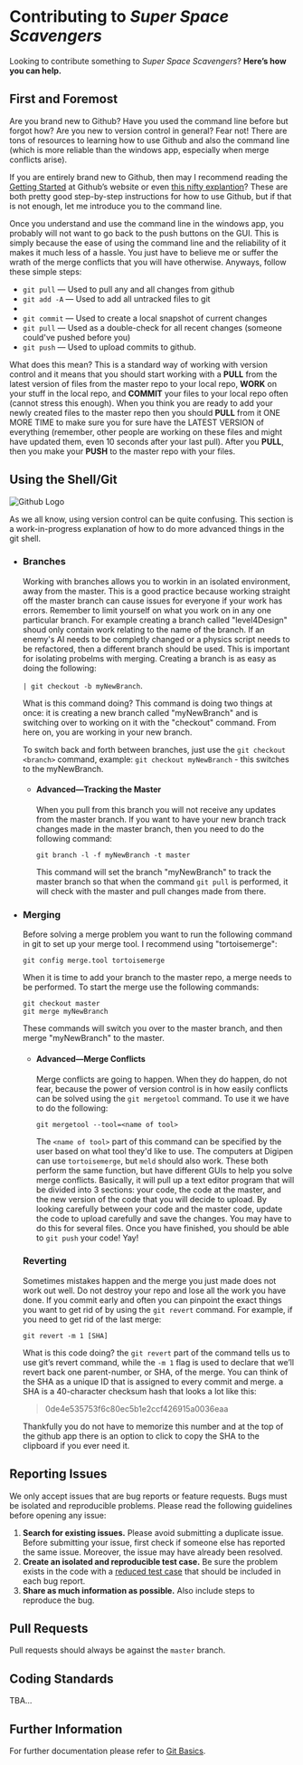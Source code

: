<h1>Contributing to <em>Super Space Scavengers</em></h1>
<p>Looking to contribute something to <em>Super Space Scavengers</em>? <strong>Here&rsquo;s how you can help.</strong></p>

<h2>First and Foremost</h2>
<p>Are you brand new to Github? Have you used the command line before but forgot how? Are you new to version control in general? Fear not! There are tons of resources to learning how to use Github and also the command line (which is more reliable than the windows app, especially when merge conflicts arise).</p>
<p>If you are entirely brand new to Github, then may I recommend reading the <a href="https://help.github.com/articles/getting-started-with-github-for-windows" target="_blank">Getting Started</a> at Github&rsquo;s website or even <a href="http://arstechnica.com/information-technology/2012/05/hands-on-github-for-windows-takes-the-pain-out-of-using-git/" target="_blank">this nifty explantion</a>? These are both pretty good step-by-step instructions for how to use Github, but if that is not enough, let me introduce you to the command line.</p>
<p>Once you understand and use the command line in the windows app, you probably will not want to go back to the push buttons on the GUI. This is simply because the ease of using the command line and the reliability of it makes it much less of a hassle. You just have to believe me or suffer the wrath of the merge conflicts that you will have otherwise. Anyways, follow these simple steps:</p>
<ul>
    <li><code>git pull</code> &mdash; Used to pull any and all changes from github</li>
    <li><code>git add -A</code> &mdash; Used to add all untracked files to git<li>
    <li><code>git commit</code> &mdash; Used to create a local snapshot of current changes</li>
    <li><code>git pull</code> &mdash; Used as a double-check for all recent changes (someone could've pushed before you)</li>
    <li><code>git push</code> &mdash; Used to upload commits to github.</li>
</ul>
<p>What does this mean? This is a standard way of working with version control and it means that you should start working with a <strong>PULL</strong> from the latest version of files from the master repo to your local repo, <strong>WORK</strong> on your stuff in the local repo, and <strong>COMMIT</strong> your files to your local repo often (cannot stress this enough). When you think you are ready to add your newly created files to the master repo then you should <strong>PULL</strong> from it ONE MORE TIME to make sure you for sure have the LATEST VERSION of everything (remember, other people are working on these files and might have updated them, even 10 seconds after your last pull). After you <strong>PULL</strong>, then you make your <strong>PUSH</strong> to the master repo with your files.</p>


<h2>Using the Shell/Git</h2>
<img src="https://github.global.ssl.fastly.net/images/modules/logos_page/GitHub-Logo.png" alt="Github Logo" />
<p>As we all know, using version control can be quite confusing. This section is a work-in-progress explanation of how to do more advanced things in the git shell.</p>
<ul>
<li>
<h3>Branches</h3>
<p>Working with branches allows you to workin in an isolated environment, away from the master. This is a good practice because working straight off the master branch can cause issues for everyone if your work has errors. Remember to limit yourself on what you work on in any one particular branch. For example creating a branch called "level4Design" shoud only contain work relating to the name of the branch. If an enemy's AI needs to be completly changed or a physics script needs to be refactored, then a different branch should be used. This is important for isolating probelms with merging. Creating a branch is as easy as doing the following:</p>
<code>| git checkout -b myNewBranch</code>.
<p>What is this command doing? This command is doing two things at once: it is creating a new branch called "myNewBranch" and is switching over to working on it with the "checkout" command. From here on, you are working in your new branch.</p>
<p>To switch back and forth between branches, just use the <code>git checkout &lt;branch&gt;</code> command, example: <code>git checkout myNewBranch</code> - this switches to the myNewBranch.</p>
<ul>
<li>
<h4>Advanced&mdash;Tracking the Master</h4>
<p>When you pull from this branch you will not receive any updates from the master branch. If you want to have your new branch track changes made in the master branch, then you need to do the following command:</p>
<code>git branch -l -f myNewBranch -t master</code>
<p>This command will set the branch "myNewBranch" to track the master branch so that when the command <code>git pull</code> is performed, it will check with the master and pull changes made from there.</p>
</li>
</ul>
<li>
<h3>Merging</h3>
<p>Before solving a merge problem you want to run the following command in git to set up your merge tool. I recommend using "tortoisemerge":</p>
<code>git config merge.tool tortoisemerge</code>
<p>When it is time to add your branch to the master repo, a merge needs to be performed. To start the merge use the following commands:</p>
<code>git checkout master</code><br />
<code>git merge myNewBranch</code>
<p>These commands will switch you over to the master branch, and then merge "myNewBranch" to the master.</p>
<ul>
<li>
<h4>Advanced&mdash;Merge Conflicts</h4>
<p>Merge conflicts are going to happen. When they do happen, do not fear, because the power of version control is in how easily conflicts can be solved using the <code>git mergetool</code> command. To use it we have to do the following:</p>
<code>git mergetool --tool=&lt;name of tool&gt;</code>
<p>The <code>&lt;name of tool&gt;</code> part of this command can be specified by the user based on what tool they'd like to use. The computers at Digipen can use <code>tortoisemerge</code>, but <code>meld</code> should also work. These both perform the same function, but have different GUIs to help you solve merge conflicts. Basically, it will pull up a text editor program that will be divided into 3 sections: your code, the code at the master, and the new version of the code that you will decide to upload. By looking carefully between your code and the master code, update the code to upload carefully and save the changes. You may have to do this for several files. Once you have finished, you should be able to <code>git push</code> your code! Yay!</p> 
</li>
</ul>
<h3>Reverting</h3>

<p>Sometimes mistakes happen and the merge you just made does not work out well. Do not destroy your repo and lose all the work you have done. If you commit early and often you can pinpoint the exact things you want to get rid of by using the <code>git revert</code> command. For example, if you need to get rid of the last merge:</p>
<code>git revert -m 1 [SHA]</code>
<p>What is this code doing? the <code>git revert</code> part of the command tells us to use git&rsquo;s revert command, while the <code>-m 1</code> flag is used to declare that we&rsquo;ll revert back one parent-number, or SHA, of the merge. You can think of the SHA as a unique ID that is assigned to every commit and merge. a SHA is a 40-character checksum hash that looks a lot like this:</p>
<blockquote>0de4e535753f6c80ec5b1e2ccf426915a0036eaa</blockquote> <p>Thankfully you do not have to memorize this number and at the top of the github app there is an option to click to copy the SHA to the clipboard if you ever need it.</p>
</li>
</ul>

<h2>Reporting Issues</h2>

<p>We only accept issues that are bug reports or feature requests. Bugs must be isolated and reproducible problems. Please read the following guidelines before opening any issue:</p>

<ol>
<li>
<strong>Search for existing issues.</strong> Please avoid submitting a duplicate issue. Before submitting your issue, first check if someone else has reported the same issue. Moreover, the issue may have already been resolved.</li>
<li>
<strong>Create an isolated and reproducible test case.</strong> Be sure the problem exists in the code with a <a href="http://css-tricks.com/reduced-test-cases/">reduced test case</a> that should be included in each bug report.</li>
<li>
<strong>Share as much information as possible.</strong> Also include steps to reproduce the bug.</li>
</ol>

<h2>Pull Requests</h2>
<p>Pull requests should always be against the <code>master</code> branch.</p>

<h2>Coding Standards</h2>

<p>TBA&hellip;</p>

<h2>Further Information</h2>

<p>For further documentation please refer to <a href="http://git-scm.com/book/en/Getting-Started-Git-Basics">Git Basics</a>.</p>
